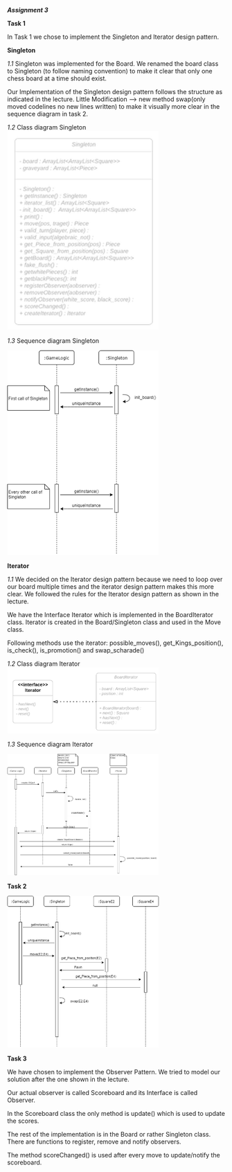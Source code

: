 ***Assignment 3***

**Task 1**

In Task 1 we chose to implement the Singleton and Iterator design pattern.

**Singleton**

*1.1* Singleton was implemented for the Board. 
We renamed the board class to Singleton (to follow naming convention) to make it clear that only one chess board at a time should exist. 

Our Implementation of the Singleton design pattern follows the structure as indicated in the lecture.
Little Modification --> new method swap(only moved codelines no new lines written) to make it visually more clear in the sequence diagram in task 2.

*1.2* Class diagram Singleton  
<img src="Singleton_ClassDiagram.png" alt="Singleton_CD" width="350"/>  

*1.3* Sequence diagram Singleton

<img src="Singleton_SequenceDiagram.png" alt="Singleton_SD" width="350"/>  

**Iterator**

*1.1* We decided on the Iterator design pattern because we need to loop over our board multiple times and the iterator design pattern makes this more clear.
We followed the rules for the Iterator design pattern as shown in the lecture.

We have the Interface Iterator which is implemented in the BoardIterator class.
Iterator is created in the Board/Singleton class and used in the Move class.

Following methods use the iterator:
possible_moves(), get_Kings_position(), is_check(), is_promotion() and swap_scharade() 


*1.2* Class diagram Iterator  
<img src="Iterator_ClassDiagram.png" alt="Iterator_CD" width="350"/>



*1.3* Sequence diagram Iterator

<img src="Iterator_SequenceDiagram.png" alt="Iterator_SD" width="350"/>

**Task 2**

<img src="Chessboard_SequenceDiagram.png" alt="Chessboard_SD" width="350"/>

**Task 3**

We have chosen to implement the Observer Pattern. We tried to model our solution after the one shown in the lecture.

Our actual observer is called Scoreboard and its Interface is called Observer.

In the Scoreboard class the only method is update() which is used to update the scores.

The rest of the implementation is in the Board or rather Singleton class. There are functions to register, remove and notify observers.

The method scoreChanged() is used after every move to update/notify the scoreboard.

